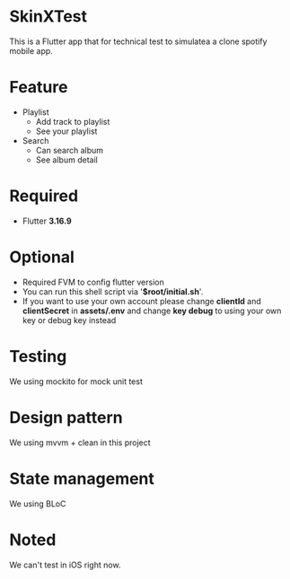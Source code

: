 # SkinXTest
This is a Flutter app that for technical test to simulatea a clone spotify mobile app.

# Feature
- Playlist
  - Add track to playlist
  - See your playlist
- Search
  - Can search album
  - See album detail

# Required
- Flutter **3.16.9**

# Optional
- Required FVM to config flutter version
- You can run this shell script via '**$root/initial.sh**'.
- If you want to use your own account please change **clientId** and **clientSecret** in **assets/.env** and change **key debug** to using your own key or debug key instead

# Testing
We using mockito for mock unit test

# Design pattern
We using mvvm + clean in this project

# State management
We using BLoC

# Noted
We can't test in iOS right now.
